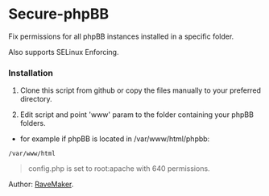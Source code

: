 Secure-phpBB
================

Fix permissions for all phpBB instances installed in a specific folder.

Also supports SELinux Enforcing.

### Installation

1. Clone this script from github or copy the files manually to your preferred directory.

2. Edit script and point 'www' param to the folder containing your phpBB folders.

- for example if phpBB is located in /var/www/html/phpbb:

```
/var/www/html
```

> config.php is set to root:apache with 640 permissions. 

Author: [RaveMaker][RaveMaker].

[RaveMaker]: http://ravemaker.net
 
